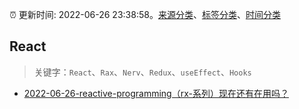 :alarm_clock: 更新时间: 2022-06-26 23:38:58。[来源分类](../README.md)、[标签分类](../TAGS.md)、[时间分类](../TIMELINE.md)

## React


> 关键字：`React`、`Rax`、`Nerv`、`Redux`、`useEffect`、`Hooks`



- [2022-06-26-reactive-programming（rx-系列）现在还有在用吗？](https://www.v2ex.com/t/862332) 